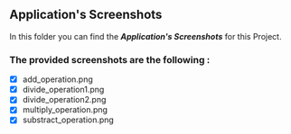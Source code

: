 ## Application's Screenshots
In this folder you can find the **_Application's Screenshots_** for this Project.

### The provided screenshots are the following :
- [x] add_operation.png
- [x] divide_operation1.png
- [x] divide_operation2.png
- [x] multiply_operation.png
- [x] substract_operation.png
